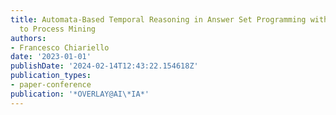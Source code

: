 ```yaml
---
title: Automata-Based Temporal Reasoning in Answer Set Programming with Application
  to Process Mining
authors:
- Francesco Chiariello
date: '2023-01-01'
publishDate: '2024-02-14T12:43:22.154618Z'
publication_types:
- paper-conference
publication: '*OVERLAY@AI\*IA*'
---
```


